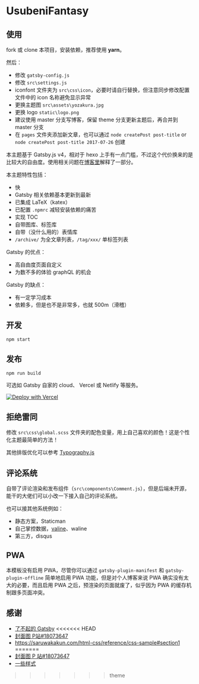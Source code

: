 # UsubeniFantasy

## 使用

fork 或 clone 本项目，安装依赖，推荐使用 **yarn**。

然后：

- 修改 `gatsby-config.js`
- 修改 `src\settings.js`
- iconfont 文件夹为 `src\css\icon`，必要时请自行替换，但注意同步修改配置文件中的 icon 名称避免显示异常
- 更换主题图 `src\assets\yozakura.jpg`
- 更换 logo `static\logo.png`
- 建议使用 master 分支写博客，保留 theme 分支更新主题后，再合并到 master 分支
- 在 `pages` 文件夹添加新文章，也可以通过 `node createPost post-title` or `node createPost post-title 2017-07-26` 创建

本主题基于 Gatsby.js v4，相对于 hexo 上手有一点门槛，不过这个代价换来的是比较大的自由度。使用相关问题在[博客里](https://ssshooter.com/tag/gatsby/)解释了一部分。

本主题特性包括：

- 快
- Gatsby 相关依赖基本更新到最新
- 已集成 LaTeX（katex）
- 已配置 `.npmrc` 减轻安装依赖的痛苦
- 实现 TOC
- 自带图库、标签库
- 自带（没什么用的）表情库
- `/archive/` 为全文章列表，`/tag/xxx/` 单标签列表

Gatsby 的优点：

- 高自由度页面自定义
- 为数不多的体验 graphQL 的机会

Gatsby 的缺点：

- 有一定学习成本
- 依赖多，但是也不是非常多，也就 500m（滑稽）

## 开发

```
npm start
```

## 发布

```
npm run build
```

可选如 Gatsby 自家的 cloud、 Vercel 或 Netlify 等服务。

[![Deploy with Vercel](https://vercel.com/button)](https://vercel.com/new/clone?repository-url=https%3A%2F%2Fgithub.com%2Fssshooter%2Fgatsby-theme-usubeni.git&demo-title=Usubeni%20Fantasy&demo-description=Gatsby%20Theme%20For%20Blog&demo-url=gatsby-theme-usubeni.vercel.app)

## 拒绝雷同

修改 `src\css\global.scss` 文件夹的配色变量，用上自己喜欢的颜色！这是个性化主题最简单的方法！

其他排版优化可以参考 [Typography.js](https://github.com/kyleamathews/typography.js/)

## 评论系统

自带了评论渲染和发布组件（`src\components\Comment.js`），但是后端未开源，能干的大佬们可以小改一下接入自己的评论系统。

也可以接其他系统例如：

- 静态方案，Staticman
- 自己掌控数据，[valine](https://valine.js.org/)、waline
- 第三方，disqus

## PWA

本模板没有启用 PWA，尽管你可以通过 `gatsby-plugin-manifest` 和 `gatsby-plugin-offline` 简单地启用 PWA 功能，但是对个人博客来说 PWA 确实没有太大的必要，而且启用 PWA 之后，预渲染的页面就废了，似乎因为 PWA 的缓存机制跟多页面冲突。

## 感谢

- [了不起的 Gatsby](https://www.gatsbyjs.com/)
<<<<<<< HEAD
- [封面图 P站#18073647](https://www.pixiv.net/member_illust.php?mode=medium&illust_id=18073647)
- https://saruwakakun.com/html-css/reference/css-sample#section1
=======
- [封面图 P 站#18073647](https://www.pixiv.net/member_illust.php?mode=medium&illust_id=18073647)
- [一些样式](https://saruwakakun.com/html-css/reference/css-sample#section1)
>>>>>>> theme
